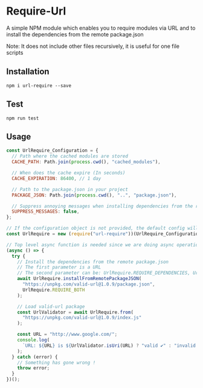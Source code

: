 # Require-Url

A simple NPM module which enables you to require modules via URL and to install the dependencies from the remote package.json

Note: It does not include other files recursively, it is useful for one file scripts

## Installation

```
npm i url-require --save
```

## Test

```
npm run test
```

## Usage

```javascript
const UrlRequire_Configuration = {
  // Path where the cached modules are stored
  CACHE_PATH: Path.join(process.cwd(), "cached_modules"),

  // When does the cache expire (In seconds)
  CACHE_EXPIRATION: 86400, // 1 day

  // Path to the package.json in your project
  PACKAGE_JSON: Path.join(process.cwd(), "..", "package.json"),

  // Suppress annoying messages when installing dependencies from the remote package.json (Optional)
  SUPPRESS_MESSAGES: false,
};

// If the configuration object is not provided, the default config will be used
const UrlRequire = new (require("url-require"))(UrlRequire_Configuration);

// Top level async function is needed since we are doing async operations under the hood
(async () => {
  try {
    // Install the dependencies from the remote package.json
    // The first parameter is a URL
    // The second parameter can be: UrlRequire.REQUIRE_DEPENDENCIES, UrlRequire.REQUIRE_DEV_DEPENDENCIES and UrlRequire.REQUIRE_BOTH
    await UrlRequire.installFromRemotePackageJSON(
      "https://unpkg.com/valid-url@1.0.9/package.json",
      UrlRequire.REQUIRE_BOTH
    );

    // Load valid-url package
    const UrlValidator = await UrlRequire.from(
      "https://unpkg.com/valid-url@1.0.9/index.js"
    );

    const URL = "http://www.google.com/";
    console.log(
      `URL: ${URL} is ${UrlValidator.isUri(URL) ? "valid ✔️" : "invalid ❌"}!`
    );
  } catch (error) {
    // Something has gone wrong !
    throw error;
  }
})();
```
